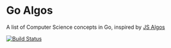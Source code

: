 # Go Algos

A list of Computer Science concepts in Go, inspired by [JS Algos](https://github.com/amilajack/js-algorithms)

[![Build Status](https://travis-ci.org/wayanjimmy/go-algorithms.svg?branch=master)](https://travis-ci.org/wayanjimmy/go-algorithms)
